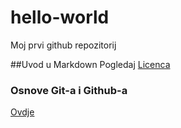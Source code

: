 # hello-world
Moj prvi github repozitorij

##Uvod u Markdown
Pogledaj [Licenca](Licence)

### Osnove Git-a i Github-a
[Ovdje](https://merlin.srce.hr)
